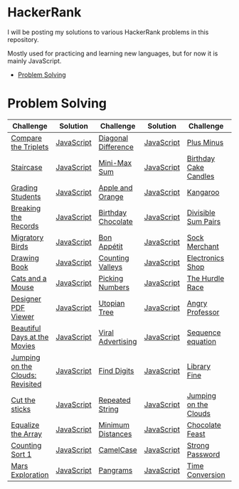 HackerRank
==========
I will be posting my solutions to various HackerRank problems in this repository.

Mostly used for practicing and learning new languages, but for now it is mainly JavaScript.

* [Problem Solving](#problem-solving)

# Problem Solving

Challenge|Solution|Challenge|Solution|Challenge|Solution
---------|--------|---------|--------|---------|--------
[Compare the Triplets](https://www.hackerrank.com/challenges/compare-the-triplets/problem)|[JavaScript](ProblemSolving/compareTheTriplets.js)|[Diagonal Difference](https://www.hackerrank.com/challenges/diagonal-difference/problem)|[JavaScript](ProblemSolving/diagonalDifference.js)|[Plus Minus](https://www.hackerrank.com/challenges/plus-minus/problem)|[JavaScript](ProblemSolving/plusMinus.js)
[Staircase](https://www.hackerrank.com/challenges/staircase/problem)|[JavaScript](ProblemSolving/staircase.js)|[Mini-Max Sum](https://www.hackerrank.com/challenges/mini-max-sum/problem)|[JavaScript](ProblemSolving/miniMaxSum.js)|[Birthday Cake Candles](https://www.hackerrank.com/challenges/birthday-cake-candles/problem)|[JavaScript](ProblemSolving/birthdayCakeCandles.js)
[Grading Students](https://www.hackerrank.com/challenges/grading/problem)|[JavaScript](ProblemSolving/gradingStudents.js)|[Apple and Orange](https://www.hackerrank.com/challenges/apple-and-orange/problem)|[JavaScript](ProblemSolving/appleAndOrange.js)|[Kangaroo](https://www.hackerrank.com/challenges/kangaroo/problem)|[JavaScript](ProblemSolving/kangaroo.js)
[Breaking the Records](https://www.hackerrank.com/challenges/breaking-best-and-worst-records/problem)|[JavaScript](ProblemSolving/breakingTheRecords.js)|[Birthday Chocolate](https://www.hackerrank.com/challenges/the-birthday-bar/problem)|[JavaScript](ProblemSolving/birthdayChocolate.js)|[Divisible Sum Pairs](https://www.hackerrank.com/challenges/divisible-sum-pairs/problem)|[JavaScript](ProblemSolving/divisibleSumPairs.js)
[Migratory Birds](https://www.hackerrank.com/challenges/migratory-birds/problem)|[JavaScript](ProblemSolving/migratoryBirds.js)|[Bon Appétit](https://www.hackerrank.com/challenges/bon-appetit/problem)|[JavaScript](ProblemSolving/bonAppetit.js)|[Sock Merchant](https://www.hackerrank.com/challenges/sock-merchant/problem)|[JavaScript](ProblemSolving/sockMerchant.js)
[Drawing Book](https://www.hackerrank.com/challenges/drawing-book/problem)|[JavaScript](ProblemSolving/drawingBook.js)|[Counting Valleys](https://www.hackerrank.com/challenges/counting-valleys/problem)|[JavaScript](ProblemSolving/countingValleys.js)|[Electronics Shop](https://www.hackerrank.com/challenges/electronics-shop/problem)|[JavaScript](ProblemSolving/electronicsShop.js)
[Cats and a Mouse](https://www.hackerrank.com/challenges/cats-and-a-mouse/problem)|[JavaScript](ProblemSolving/catsAndAMouse.js)|[Picking Numbers](https://www.hackerrank.com/challenges/picking-numbers/problem)|[JavaScript](ProblemSolving/pickingNumbers.js)|[The Hurdle Race](https://www.hackerrank.com/challenges/the-hurdle-race/problem)|[JavaScript](ProblemSolving/theHurdleRace.js)
[Designer PDF Viewer](https://www.hackerrank.com/challenges/designer-pdf-viewer/problem)|[JavaScript](ProblemSolving/designerPdfViewer.js)|[Utopian Tree](https://www.hackerrank.com/challenges/utopian-tree/problem)|[JavaScript](ProblemSolving/utopianTree.js)|[Angry Professor](https://www.hackerrank.com/challenges/angry-professor/problem)|[JavaScript](ProblemSolving/angryProfessor.js)
[Beautiful Days at the Movies](https://www.hackerrank.com/challenges/beautiful-days-at-the-movies/problem)|[JavaScript](ProblemSolving/beautifulDaysAtTheMovies.js)|[Viral Advertising](https://www.hackerrank.com/challenges/strange-advertising/problem)|[JavaScript](ProblemSolving/viralAdvertising.js)|[Sequence equation](https://www.hackerrank.com/challenges/permutation-equation/problem)|[JavaScript](ProblemSolving/sequenceEquation.js)
[Jumping on the Clouds: Revisited](https://www.hackerrank.com/challenges/jumping-on-the-clouds-revisited/problem)|[JavaScript](ProblemSolving/jumpingOnTheCloudsRevisited.js)|[Find Digits](https://www.hackerrank.com/challenges/find-digits/problem)|[JavaScript](ProblemSolving/findDigits.js)|[Library Fine](https://www.hackerrank.com/challenges/library-fine/problem)|[JavaScript](ProblemSolving/libraryFine.js)
[Cut the sticks](https://www.hackerrank.com/challenges/cut-the-sticks/problem)|[JavaScript](ProblemSolving/cutTheSticks.js)|[Repeated String](https://www.hackerrank.com/challenges/repeated-string/problem)|[JavaScript](ProblemSolving/repeatedString.js)|[Jumping on the Clouds](https://www.hackerrank.com/challenges/jumping-on-the-clouds/problem)|[JavaScript](ProblemSolving/jumpingOnTheClouds.js)
[Equalize the Array](https://www.hackerrank.com/challenges/equality-in-a-array/problem)|[JavaScript](ProblemSolving/equalizeTheArray.js)|[Minimum Distances](https://www.hackerrank.com/challenges/minimum-distances/problem)|[JavaScript](ProblemSolving/minimumDistances.js)|[Chocolate Feast](https://www.hackerrank.com/challenges/chocolate-feast/problem)|[JavaScript](ProblemSolving/chocolateFeast.js)
[Counting Sort 1](https://www.hackerrank.com/challenges/countingsort1/problem)|[JavaScript](ProblemSolving/countingSort1.js)|[CamelCase](https://www.hackerrank.com/challenges/camelcase/problem)|[JavaScript](ProblemSolving/camelCase.js)|[Strong Password](https://www.hackerrank.com/challenges/strong-password/problem)|[JavaScript](ProblemSolving/strongPassword.js)
[Mars Exploration](https://www.hackerrank.com/challenges/mars-exploration/problem)|[JavaScript](ProblemSolving/marsExploration.js)|[Pangrams](https://www.hackerrank.com/challenges/pangrams/problem)|[JavaScript](ProblemSolving/pangrams.js)|[Time Conversion](https://www.hackerrank.com/challenges/time-conversion/problem)|[JavaScript](ProblemSolving/timeConversion.js)
